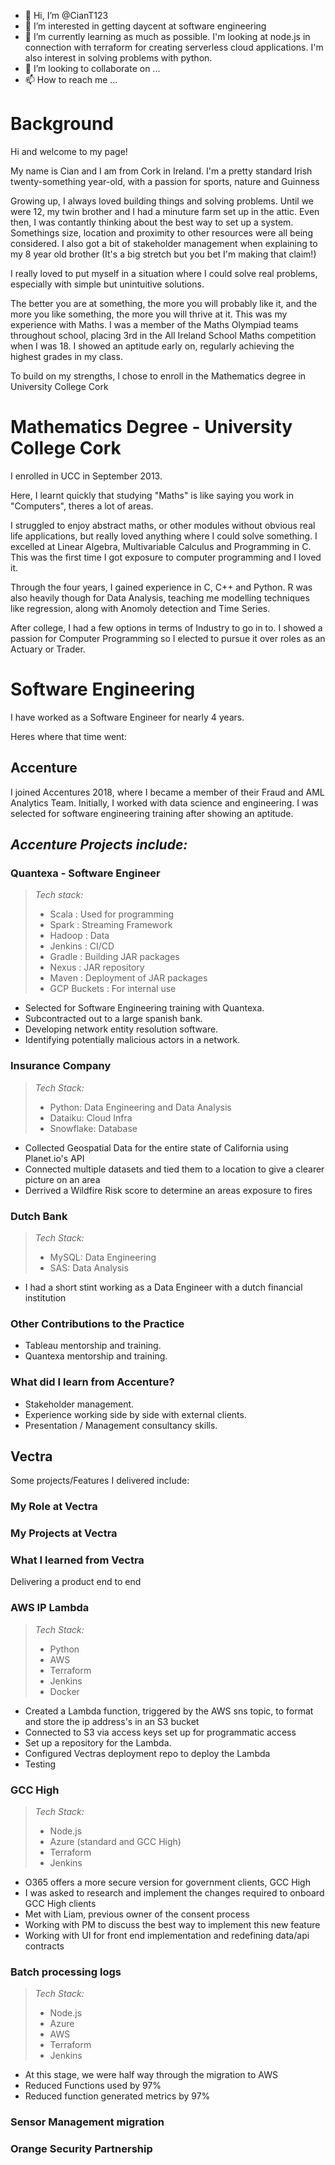 - 👋 Hi, I’m @CianT123
- 👀 I’m interested in getting daycent at software engineering
- 🌱 I’m currently learning as much as possible. I'm looking at node.js in connection with terraform for creating serverless cloud applications. I'm also interest in solving problems with python. 
- 💞️ I’m looking to collaborate on ...
- 📫 How to reach me ...


# Background
Hi and welcome to my page!

My name is Cian and I am from Cork in Ireland.
I'm a pretty standard Irish twenty-something year-old, with a passion for sports, nature and Guinness 

Growing up, I always loved building things and solving problems. 
Until we were 12, my twin brother and I had a minuture farm set up in the attic. 
Even then, I was contantly thinking about the best way to set up a system. 
Somethings size, location and proximity to other resources were all being considered.
I also got a bit of stakeholder management when explaining to my 8 year old brother (It's a big stretch but you bet I'm making that claim!)

I really loved to put myself in a situation where I could solve real problems, especially with simple but unintuitive solutions. 


The better you are at something, the more you will probably like it, and the more you like something, the more you will thrive at it. 
This was my experience with Maths. 
I was a member of the Maths Olympiad teams throughout school, placing 3rd in the All Ireland School Maths competition when I was 18.
I showed an aptitude early on, regularly achieving the highest grades in my class. 


To build on my strengths, I chose to enroll in the Mathematics degree in University College Cork


# Mathematics Degree - University College Cork
I enrolled in UCC in September 2013. 

Here, I learnt quickly that studying "Maths" is like saying you work in "Computers", theres a lot of areas. 

I struggled to enjoy abstract maths, or other modules without obvious real life applications, but really loved anything where I could solve something. 
I excelled at Linear Algebra, Multivariable Calculus and Programming in C. This was the first time I got exposure to computer programming and I loved it.

Through the four years, I gained experience in C, C++ and Python. 
R was also heavily though for Data Analysis, teaching me modelling techniques like regression, along with Anomoly detection and Time Series. 

After college, I had a few options in terms of Industry to go in to. I showed a passion for Computer Programming so I elected to pursue it over roles as an Actuary or Trader. 

# Software Engineering

I have worked as a Software Engineer for nearly 4 years. 

Heres where that time went: 
## Accenture
I joined Accentures 2018, where I became a member of their Fraud and AML Analytics Team.
Initially, I worked with data science and engineering. 
I was selected for software engineering training after showing an aptitude. 

## *Accenture Projects include:*

### Quantexa - Software Engineer
> *Tech stack:*
> 
> - Scala : Used for programming
> - Spark : Streaming Framework
> - Hadoop : Data
> - Jenkins : CI/CD
> - Gradle : Building JAR packages
> - Nexus : JAR repository
> - Maven : Deployment of JAR packages
> - GCP Buckets : For internal use

- Selected for Software Engineering training with Quantexa.
- Subcontracted out to a large spanish bank.
- Developing network entity resolution software.
- Identifying potentially malicious actors in a network.

### Insurance Company

> *Tech Stack:*
> 
> - Python: Data Engineering and Data Analysis
> - Dataiku: Cloud Infra
> - Snowflake: Database

- Collected Geospatial Data for the entire state of California using Planet.io's API
- Connected multiple datasets and tied them to a location to give a clearer picture on an area
- Derrived a Wildfire Risk score to determine an areas exposure to fires


### Dutch Bank

> *Tech Stack:*
> 
> - MySQL: Data Engineering
> - SAS: Data Analysis

- I had a short stint working as a Data Engineer with a dutch financial institution


### Other Contributions to the Practice
- Tableau mentorship and training.
- Quantexa mentorship and training.


### What did I learn from Accenture?

- Stakeholder management.
- Experience working side by side with external clients.
- Presentation / Management consultancy skills.

## Vectra
Some projects/Features I delivered include:

### My Role at Vectra

### My Projects at Vectra

### What I learned from Vectra
Delivering a product end to end


### AWS IP Lambda
> *Tech Stack:*
> 
> - Python
> - AWS
> - Terraform
> - Jenkins
> - Docker

- Created a Lambda function, triggered by the AWS sns topic, to format and store the ip address's in an S3 bucket
- Connected to S3 via access keys set up for programmatic access
- Set up a repository for the Lambda.
- Configured Vectras deployment repo to deploy the Lambda
- Testing

### GCC High
> *Tech Stack:*
> 
> - Node.js
> - Azure (standard and GCC High)
> - Terraform
> - Jenkins

- O365 offers a more secure version for government clients, GCC High
- I was asked to research and implement the changes required to onboard GCC High clients
- Met with Liam, previous owner of the consent process
- Working with PM to discuss the best way to implement this new feature
- Working with UI for front end implementation and redefining data/api contracts


### Batch processing logs
> *Tech Stack:*
> 
> - Node.js
> - Azure
> - AWS
> - Terraform
> - Jenkins

- At this stage, we were half way through the migration to AWS
- Reduced Functions used by 97%
- Reduced function generated metrics by 97%

### Sensor Management migration

### Orange Security Partnership




<!---
CianT123/CianT123 is a ✨ special ✨ repository because its `README.md` (this file) appears on your GitHub profile.
You can click the Preview link to take a look at your changes.
--->
